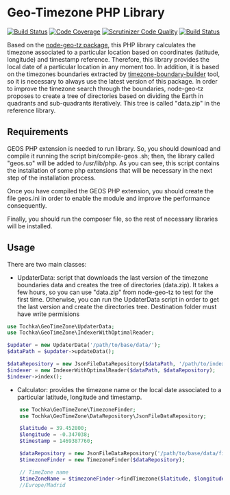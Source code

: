 # Geo-Timezone PHP Library
[![Build Status](https://travis-ci.org/minube/geo-timezone.png)](https://travis-ci.org/minube/geo-timezone) [![Code Coverage](https://scrutinizer-ci.com/g/minube/geo-timezone/badges/coverage.png?b=master)](https://scrutinizer-ci.com/g/minube/geo-timezone/?branch=master) [![Scrutinizer Code Quality](https://scrutinizer-ci.com/g/minube/geo-timezone/badges/quality-score.png?b=master)](https://scrutinizer-ci.com/g/minube/geo-timezone/?branch=master) [![Build Status](https://scrutinizer-ci.com/g/minube/geo-timezone/badges/build.png?b=master)](https://scrutinizer-ci.com/g/minube/geo-timezone/build-status/master)

Based on the [node-geo-tz package](https://github.com/evansiroky/node-geo-tz), this PHP library calculates the timezone associated to a particular location based on coordinates (latitude, longitude) and timestamp
reference. Therefore, this library provides the local date of a particular location in any moment too.
In addition, it is based on the timezones boundaries extracted by [timezone-boundary-builder](https://github.com/evansiroky/timezone-boundary-builder) tool, so it is necessary to always use the latest version of this package.
In order to improve the timezone search through the boundaries, node-geo-tz proposes to create a tree of directories based on dividing the Earth in quadrants and sub-quadrants iteratively. This tree is called "data.zip" in the reference library.


## Requirements
GEOS PHP extension is needed to run library. So, you should download and compile it running the script bin/compile-geos
.sh; then, the library called "geos.so" will be added to /usr/lib/php.
As you can see, this script contains the installation of some php extensions that will be necessary in the next
step of the installation process.

Once you have compiled the GEOS PHP extension, you should create the file geos.ini in order to enable the module and improve the performance consequently.

Finally, you should run the composer file, so the rest of necessary libraries will be installed.


## Usage
There are two main classes:

* UpdaterData: script that downloads the last version of the timezone boundaries data and creates the tree of directories (data.zip). It takes a few hours, so you can use "data.zip" from node-geo-tz to test for the first time. Otherwise, you can run the UpdaterData script in order to get the last version and create the directories tree. Destination folder must have write permisions

```php
use Tochka\GeoTimeZone\UpdaterData;
use Tochka\GeoTimeZone\IndexerWithOptimalReader;

$updater = new UpdaterData('/path/to/base/data/');
$dataPath = $updater->updateData();

$dataRepository = new JsonFileDataRepository($dataPath, '/path/to/index/data/directory');
$indexer = new IndexerWithOptimalReader($dataPath, $dataRepository);
$indexer->index();
```

* Calculator: provides the timezone name or the local date associated to a particular latitude, longitude and timestamp.

```php
    use Tochka\GeoTimeZone\TimezoneFinder;
    use Tochka\GeoTimeZone\DataRepository\JsonFileDataRepository;

    $latitude = 39.452800;
    $longitude = -0.347038;
    $timestamp = 1469387760;

    $dataRepository = new JsonFileDataRepository('/path/to/base/data/file.json', '/path/to/index/data/');
    $timezoneFinder = new TimezoneFinder($dataRepository);

    // TimeZone name
    $timeZoneName = $timezoneFinder->findTimezone($latitude, $longitude);
    //Europe/Madrid
```
